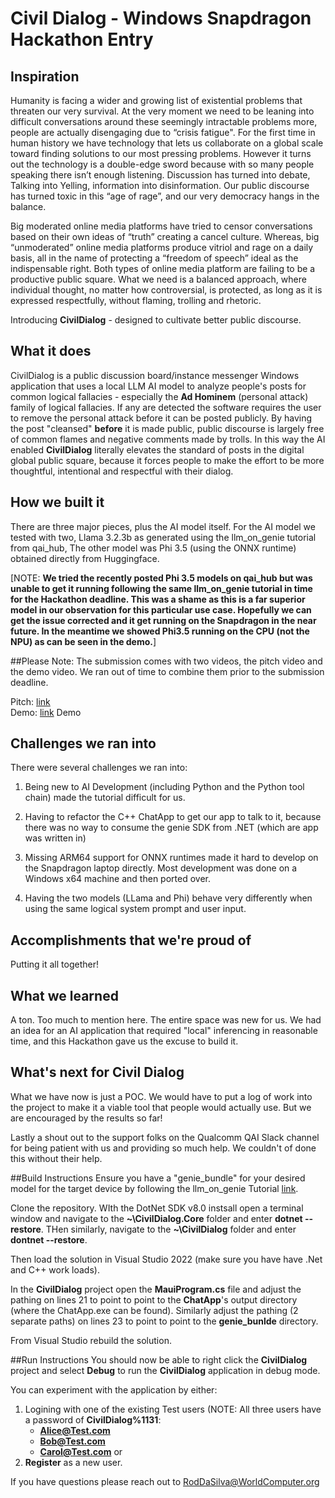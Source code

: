 # Civil Dialog - Windows Snapdragon Hackathon Entry

## Inspiration
Humanity is facing a wider and growing list of existential problems that threaten our very survival.  At the very moment we need to be leaning into difficult conversations around these seemingly intractable problems more, people are actually disengaging due to “crisis fatigue".    For the first time in human history we have technology that lets us collaborate on a global scale toward finding solutions to our most pressing problems.   However it turns out the technology is a double-edge sword because with so many people speaking there isn’t enough listening.   Discussion has turned into debate, Talking into Yelling, information into disinformation.  Our public discourse has turned toxic in this “age of rage”, and our very democracy hangs in the balance.

Big moderated online media platforms have tried to censor conversations based on their own ideas of “truth” creating a cancel culture.  Whereas, big “unmoderated” online media platforms produce vitriol and rage on a daily basis, all in the name of protecting a “freedom of speech” ideal as the indispensable right.  Both types of online media platform are failing to be a productive public square.  What we need is a balanced approach, where individual thought, no matter how controversial, is protected, as long as it is expressed respectfully, without flaming, trolling and rhetoric.  

Introducing **CivilDialog** - designed to cultivate better public discourse.

## What it does
CivilDialog is a public discussion board/instance messenger Windows application that uses a local LLM AI model to analyze people's posts for common logical fallacies - especially the **Ad Hominem**  (personal attack) family of logical fallacies.   If any are detected the software requires the user to remove the personal attack before it can be posted publicly.  By having the post "cleansed" **before** it is made public, public discourse is largely free of common flames and negative comments made by trolls.  In this way the AI enabled **CivilDialog** literally elevates the standard of posts in the digital global public square, because it forces people to make the effort to be more thoughtful, intentional and respectful with their dialog.


## How we built it
There are three major pieces, plus the AI model itself.   For the AI model we tested with two, Llama 3.2.3b as generated using the llm_on_genie tutorial from qai_hub,  The other model was Phi 3.5 (using the ONNX runtime) obtained directly from Huggingface.  

[NOTE:  __We tried the recently posted Phi 3.5 models on qai_hub but was unable to get it running following the same llm_on_genie tutorial in time for the Hackathon deadline.  This was a shame as this is a far superior model in our observation for this particular use case.  Hopefully we can get the issue corrected and it get running on the Snapdragon in the near future.  In the meantime we showed Phi3.5 running on the CPU (not the NPU) as can be seen in the demo.__]

##Please Note:
The submission comes with two videos, the pitch video and the demo video.  We ran out of time to combine them prior to the submission deadline.

Pitch:  [link](https://youtu.be/ZJ67NGt1cEQ)  
Demo: [link](https://youtu.be/hSbcLgq4MjI)  Demo

## Challenges we ran into
There were several challenges we ran into:

1) Being new to AI Development (including Python and the Python tool chain) made the tutorial difficult for us.

2) Having to refactor the C++ ChatApp to get our app to talk to it, because there was no way to consume the genie SDK from .NET (which are app was written in)

3) Missing ARM64 support for ONNX runtimes made it hard to develop on the Snapdragon laptop directly.  Most development was done on a Windows x64 machine and then ported over.

4) Having the two models (LLama and Phi) behave very differently when using the same logical system prompt and user input.

## Accomplishments that we're proud of
Putting it all together!

## What we learned
A ton.  Too much to mention here.  The entire space was new for us.  We had an idea for an AI application that required "local" inferencing in reasonable time, and this Hackathon gave us the excuse to build it.

## What's next for Civil Dialog
What we have now is just a POC.  We would have to put a log of work into the project to make it a viable tool that people would actually use.  But we are encouraged by the results so far!

Lastly a shout out to the support folks on the Qualcomm QAI Slack channel for being patient with us and providing so much help.  We couldn't of done this without their help.

##Build Instructions
Ensure you have a "genie_bundle" for your desired model for the target device by following the llm_on_genie Tutorial [link](https://github.com/quic/ai-hub-apps/tree/main/tutorials/llm_on_genie).

Clone the repository.  WIth the DotNet SDK v8.0 instsall open a terminal window and navigate to the **~\CivilDialog.Core** folder and enter **dotnet --restore**.  THen similarly, navigate to the **~\CivilDialog** folder and enter **dontnet --restore**.

Then load the solution in Visual Studio 2022 (make sure you have have .Net and C++ work loads). 

In the **CivilDialog** project open the **MauiProgram.cs** file and adjust the pathing on lines 21 to point to point to the **ChatApp**'s output directory (where the ChatApp.exe can be found).  Similarly adjust the pathing (2 separate paths) on lines 23 to point to point to the **genie_bunlde** directory.

From Visual Studio rebuild the solution.



##Run Instructions
You should now be able to right click the **CivilDialog** project and select **Debug** to run the **CivilDialog** application in debug mode.

You can experiment with the application by either:

1) Logining with one of the existing Test users (NOTE:  All three users have a password of **CivilDialog%1131**:
   - **Alice@Test.com**
   - **Bob@Test.com**
   - **Carol@Test.com**
or
2) **Register** as a new user.


If you have questions please reach out to RodDaSilva@WorldComputer.org  
